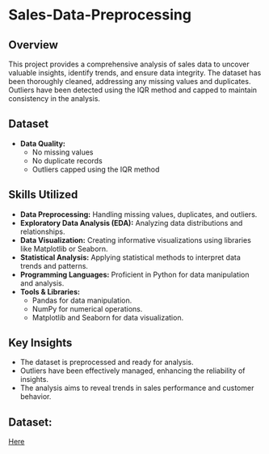 # Sales-Data-Preprocessing

## Overview
This project provides a comprehensive analysis of sales data to uncover valuable insights, identify trends, and ensure data integrity. The dataset has been thoroughly cleaned, addressing any missing values and duplicates. Outliers have been detected using the IQR method and capped to maintain consistency in the analysis.

## Dataset 
- **Data Quality:**  
  - No missing values  
  - No duplicate records  
  - Outliers capped using the IQR method

## Skills Utilized
- **Data Preprocessing:** Handling missing values, duplicates, and outliers.
- **Exploratory Data Analysis (EDA):** Analyzing data distributions and relationships.
- **Data Visualization:** Creating informative visualizations using libraries like Matplotlib or Seaborn.
- **Statistical Analysis:** Applying statistical methods to interpret data trends and patterns.
- **Programming Languages:** Proficient in Python for data manipulation and analysis.
- **Tools & Libraries:** 
  - Pandas for data manipulation.
  - NumPy for numerical operations.
  - Matplotlib and Seaborn for data visualization.

## Key Insights
- The dataset is preprocessed and ready for analysis.  
- Outliers have been effectively managed, enhancing the reliability of insights.  
- The analysis aims to reveal trends in sales performance and customer behavior.

## Dataset: 
[Here](https://www.kaggle.com/datasets/alexhuitron/supermarket-sales)
